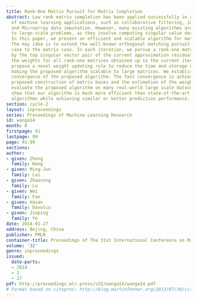 ```yaml
---
title: Rank-One Matrix Pursuit for Matrix Completion
abstract: Low rank matrix completion has been applied successfully in a wide range
  of machine learning applications, such as collaborative filtering, image inpainting
  and Microarray data imputation. However, many existing algorithms are not scalable
  to large-scale problems, as they involve computing singular value decomposition.
  In this paper, we present an efficient and scalable algorithm for matrix completion.
  The key idea is to extend the well-known orthogonal matching pursuit from the vector
  case to the matrix case. In each iteration, we pursue a rank-one matrix basis generated
  by the top singular vector pair of the current approximation residual and update
  the weights for all rank-one matrices obtained up to the current iteration. We further
  propose a novel weight updating rule to reduce the time and storage complexity,
  making the proposed algorithm scalable to large matrices. We establish the linear
  convergence of the proposed algorithm. The fast convergence is achieved due to the
  proposed construction of matrix bases and the estimation of the weights. We empirically
  evaluate the proposed algorithm on many real-world large scale datasets. Results
  show that our algorithm is much more efficient than state-of-the-art matrix completion
  algorithms while achieving similar or better prediction performance.
section: cycle-2
layout: inproceedings
series: Proceedings of Machine Learning Research
id: wanga14
month: 0
firstpage: 91
lastpage: 99
page: 91-99
sections: 
author:
- given: Zheng
  family: Wang
- given: Ming-Jun
  family: Lai
- given: Zhaosong
  family: Lu
- given: Wei
  family: Fan
- given: Hasan
  family: Davulcu
- given: Jieping
  family: Ye
date: 2014-01-27
address: Bejing, China
publisher: PMLR
container-title: Proceedings of The 31st International Conference on Machine Learning
volume: '32'
genre: inproceedings
issued:
  date-parts:
  - 2014
  - 1
  - 27
pdf: http://proceedings.mlr.press/v32/wanga14/wanga14.pdf
# Format based on citeproc: http://blog.martinfenner.org/2013/07/30/citeproc-yaml-for-bibliographies/
---
```

